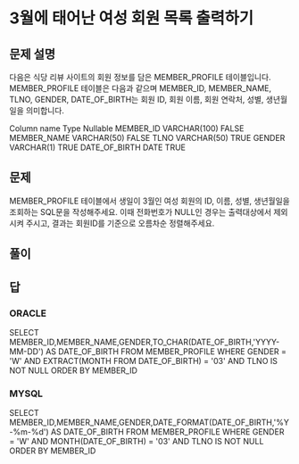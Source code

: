 # 3월에 태어난 여성 회원 목록 출력하기
## 문제 설명
다음은 식당 리뷰 사이트의 회원 정보를 담은 MEMBER_PROFILE 테이블입니다. MEMBER_PROFILE 테이블은 다음과 같으며 MEMBER_ID, MEMBER_NAME, TLNO, GENDER, DATE_OF_BIRTH는 회원 ID, 회원 이름, 회원 연락처, 성별, 생년월일을 의미합니다.

Column name	Type	Nullable
MEMBER_ID	VARCHAR(100)	FALSE
MEMBER_NAME	VARCHAR(50)	FALSE
TLNO	VARCHAR(50)	TRUE
GENDER	VARCHAR(1)	TRUE
DATE_OF_BIRTH	DATE	TRUE
## 문제
MEMBER_PROFILE 테이블에서 생일이 3월인 여성 회원의 ID, 이름, 성별, 생년월일을 조회하는 SQL문을 작성해주세요. 이때 전화번호가 NULL인 경우는 출력대상에서 제외시켜 주시고, 결과는 회원ID를 기준으로 오름차순 정렬해주세요.

## 풀이

## 답
### ORACLE
SELECT MEMBER_ID,MEMBER_NAME,GENDER,TO_CHAR(DATE_OF_BIRTH,'YYYY-MM-DD') AS DATE_OF_BIRTH
FROM MEMBER_PROFILE
WHERE GENDER = 'W' AND EXTRACT(MONTH FROM DATE_OF_BIRTH) = '03' AND TLNO IS NOT NULL
ORDER BY MEMBER_ID

### MYSQL
SELECT MEMBER_ID,MEMBER_NAME,GENDER,DATE_FORMAT(DATE_OF_BIRTH,'%Y-%m-%d') AS DATE_OF_BIRTH
FROM MEMBER_PROFILE
WHERE GENDER = 'W' AND MONTH(DATE_OF_BIRTH) = '03' AND TLNO IS NOT NULL
ORDER BY MEMBER_ID